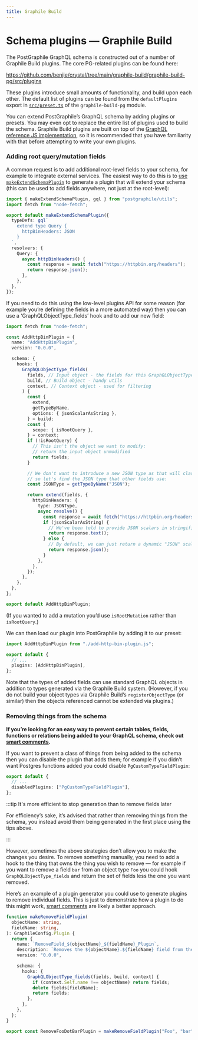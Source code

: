 ```yaml
---
title: Graphile Build
---
```


# Schema plugins — Graphile Build

The PostGraphile GraphQL schema is constructed out of a number of Graphile
Build plugins. The core PG-related plugins can be found here:

https://github.com/benjie/crystal/tree/main/graphile-build/graphile-build-pg/src/plugins

These plugins introduce small amounts of functionality, and build upon each
other. The default list of plugins can be found from the `defaultPlugins`
export in
[`src/preset.ts`](https://github.com/benjie/crystal/blob/main/graphile-build/graphile-build-pg/src/preset.ts)
of the `graphile-build-pg` module.

You can extend PostGraphile’s GraphQL schema by adding plugins or presets. You
may even opt to replace the entire list of plugins used to build the schema.
Graphile Build plugins are built on top of the [GraphQL reference JS
implementation](http://graphql.org/graphql-js/), so it is recommended that you
have familiarity with that before attempting to write your own plugins.

### Adding root query/mutation fields

A common request is to add additional root-level fields to your schema, for
example to integrate external services. The easiest way to do this is to
[use `makeExtendSchemaPlugin`](./make-extend-schema-plugin) to generate a
plugin that will extend your schema (this can be used to add fields anywhere,
not just at the root-level):

```ts title="add-http-bin-plugin.js"
import { makeExtendSchemaPlugin, gql } from "postgraphile/utils";
import fetch from "node-fetch";

export default makeExtendSchemaPlugin({
  typeDefs: gql`
    extend type Query {
      httpBinHeaders: JSON
    }
  `,
  resolvers: {
    Query: {
      async httpBinHeaders() {
        const response = await fetch("https://httpbin.org/headers");
        return response.json();
      },
    },
  },
});
```

If you need to do this using the low-level plugins API for some reason (for
example you’re defining the fields in a more automated way) then you can use a
‘GraphQLObjectType_fields’ hook and to add our new field:

```ts title="add-http-bin-plugin-raw.js"
import fetch from "node-fetch";

const AddHttpBinPlugin = {
  name: "AddHttpBinPlugin",
  version: "0.0.0",

  schema: {
    hooks: {
      GraphQLObjectType_fields(
        fields, // Input object - the fields for this GraphQLObjectType
        build, // Build object - handy utils
        context, // Context object - used for filtering
      ) {
        const {
          extend,
          getTypeByName,
          options: { jsonScalarAsString },
        } = build;
        const {
          scope: { isRootQuery },
        } = context;
        if (!isRootQuery) {
          // This isn't the object we want to modify:
          // return the input object unmodified
          return fields;
        }

        // We don't want to introduce a new JSON type as that will clash,
        // so let's find the JSON type that other fields use:
        const JSONType = getTypeByName("JSON");

        return extend(fields, {
          httpBinHeaders: {
            type: JSONType,
            async resolve() {
              const response = await fetch("https://httpbin.org/headers");
              if (jsonScalarAsString) {
                // We've been told to provide JSON scalars in stringified format
                return response.text();
              } else {
                // By default, we can just return a dynamic "JSON" scalar
                return response.json();
              }
            },
          },
        });
      },
    },
  },
};

export default AddHttpBinPlugin;
```

(If you wanted to add a mutation you’d use `isRootMutation` rather than
`isRootQuery`.)

We can then load our plugin into PostGraphile by adding it to our preset:

```ts title="graphile.config.mjs"
import AddHttpBinPlugin from "./add-http-bin-plugin.js";

export default {
  // ...
  plugins: [AddHttpBinPlugin],
};
```

Note that the types of added fields can use standard GraphQL objects in
addition to types generated via the Graphile Build system. (However, if you do
not build your object types via Graphile Build’s `registerObjectType` (or
similar) then the objects referenced cannot be extended via plugins.)

### Removing things from the schema

**If you’re looking for an easy way to prevent certain tables, fields, functions
or relations being added to your GraphQL schema, check out
[smart comments](./smart-comments).**

If you want to prevent a class of things from being added to the schema then
you can disable the plugin that adds them; for example if you didn’t want
Postgres functions added you could disable `PgCustomTypeFieldPlugin`:

```ts title="graphile.config.mjs"
export default {
  // ...
  disabledPlugins: ["PgCustomTypeFieldPlugin"],
};
```

:::tip It's more efficient to stop generation than to remove fields later

For efficiency’s sake, it’s advised that rather than removing things from the
schema, you instead avoid them being generated in the first place using the
tips above.

:::

However, sometimes the above strategies don’t allow you to make the changes you
desire. To remove something manually, you need to add a hook to the thing that
owns the thing you wish to remove — for example if you want to remove a field
`bar` from an object type `Foo` you could hook `GraphQLObjectType_fields` and
return the set of fields less the one you want removed.

Here’s an example of a plugin generator you could use to generate plugins to
remove individual fields. This is just to demonstrate how a plugin to do this
might work, [smart comments](./smart-comments) are likely a better approach.

```ts
function makeRemoveFieldPlugin(
  objectName: string,
  fieldName: string,
): GraphileConfig.Plugin {
  return {
    name: `RemoveField_${objectName}_${fieldName}_Plugin`,
    description: `Removes the ${objectName}.${fieldName} field from the GraphQL schema`,
    version: "0.0.0",

    schema: {
      hooks: {
        GraphQLObjectType_fields(fields, build, context) {
          if (context.Self.name !== objectName) return fields;
          delete fields[fieldName];
          return fields;
        },
      },
    },
  };
}

export const RemoveFooDotBarPlugin = makeRemoveFieldPlugin("Foo", "bar");
```
